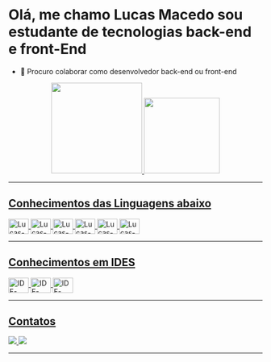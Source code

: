 ### <h1>Olá, me chamo Lucas Macedo sou estudante de tecnologias back-end e front-End</h1>

- 👯 Procuro colaborar como desenvolvedor back-end ou front-end

<div align="center">
  <a href="https://github.com/LucasMacedo0">
  <img height="180em" src="https://github-readme-stats.vercel.app/api?username=LucasMacedo0&show_icons=true&theme=onedark&include_all_commits=true&count_private=true"/>
  <img height="150em" src="https://github-readme-stats.vercel.app/api/top-langs/?username=LucasMacedo0&layout=compact&langs_count=7&theme=onedark"/>
</div>
<hr>
 <div style="display: inline_block">
    <h2> Conhecimentos das Linguagens abaixo </h2>
    <img align="center" alt="Lucas-HTML" height="30" width="40" src="https://img.shields.io/badge/HTML5-E34F26?style=for-the-badge&logo=html5&logoColor=white">
    <img align="center" alt="Lucas-CSS" height="30" width="40" src="https://img.shields.io/badge/CSS3-1572B6?style=for-the-badge&logo=css3&logoColor=white">
    <img align="center" alt="Lucas-Js" height="30" width="40" src="https://img.shields.io/badge/JavaScript-323330?style=for-the-    badge&logo=javascript&logoColor=F7DF1E">
    <img align="center" alt="Lucas-JAVA" height="30" width="40" src="https://img.shields.io/badge/Java-ED8B00?style=for-the-badge&logo=java&logoColor=white">
    <img align="center" alt="Lucas-Spring" height="30" width="40" src="https://img.shields.io/badge/Spring-6DB33F?style=for-the-badge&logo=spring&logoColor=white">
    <img align="center" alt="Lucas-MYSQL" height="30" width="40" src="https://img.shields.io/badge/MySQL-00000F?style=for-the-badge&logo=mysql&logoColor=white">
   
 <hr> 
<div style="display: inline_block">
  <h2>Conhecimentos em IDES</h2>
  <img align="center" alt="IDE-ECLIPSE" height="30" width="40" src="https://img.shields.io/badge/Eclipse-2C2255?style=for-the-badge&logo=eclipse&logoColor=white">
  <img align="center" alt="IDE-VSCODE" height="30" width="40" src="https://img.shields.io/badge/Visual_Studio-5C2D91?style=for-the-badge&logo=visual%20studio&logoColor=white">
  <img align="center" alt="IDE-NETBEANS" height="30" width="40" src="https://img.shields.io/badge/Visual_Studio_Code-0078D4?style=for-the-badge&logo=visual%20studio%20code&logoColor=white">
</div>
<hr>
<div style="display: inline_block">
  <h2> Contatos </h2>
  <a href="https://www.linkedin.com/in/lucas-macedo-2a90171ba/" target="_blank"><img alt"Lucas-Linkedin" src="https://img.shields.io/badge/LinkedIn-0077B5?style=for-the-badge&logo=linkedin&logoColor=white" target="_blank">
  <a href="mailto:lm818352@gmail.com"> <img src="https://img.shields.io/badge/Gmail-D14836?style=for-the-badge&logo=gmail&logoColor=white" target="_blank">          
</div>
    <hr>
